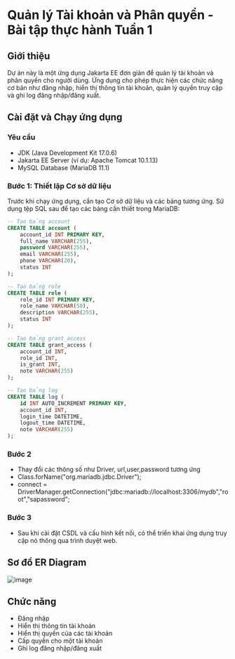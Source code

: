 # Quản lý Tài khoản và Phân quyền - Bài tập thực hành Tuần 1

## Giới thiệu

Dự án này là một ứng dụng Jakarta EE đơn giản để quản lý tài khoản và phân quyền cho người dùng. Ứng dụng cho phép thực hiện các chức năng cơ bản như đăng nhập, hiển thị thông tin tài khoản, quản lý quyền truy cập và ghi log đăng nhập/đăng xuất.

## Cài đặt và Chạy ứng dụng

### Yêu cầu

- JDK (Java Development Kit 17.0.6)
- Jakarta EE Server (ví dụ: Apache Tomcat 10.1.13)
- MySQL Database (MariaDB 11.1)

### Bước 1: Thiết lập Cơ sở dữ liệu

Trước khi chạy ứng dụng, cần tạo Cơ sở dữ liệu và các bảng tương ứng. Sử dụng tệp SQL sau để tạo các bảng cần thiết trong MariaDB:

```sql
-- Tạo bảng account
CREATE TABLE account (
    account_id INT PRIMARY KEY,
    full_name VARCHAR(255),
    password VARCHAR(255),
    email VARCHAR(255),
    phone VARCHAR(20),
    status INT
);

-- Tạo bảng role
CREATE TABLE role (
    role_id INT PRIMARY KEY,
    role_name VARCHAR(50),
    description VARCHAR(255),
    status INT
);

-- Tạo bảng grant_access
CREATE TABLE grant_access (
    account_id INT,
    role_id INT,
    is_grant INT,
    note VARCHAR(255)
);

-- Tạo bảng log
CREATE TABLE log (
    id INT AUTO_INCREMENT PRIMARY KEY,
    account_id INT,
    login_time DATETIME,
    logout_time DATETIME,
    note VARCHAR(255)
);
```
### Bước 2
- Thay đổi các thông số như Driver, url,user,password tương ứng
- Class.forName("org.mariadb.jdbc.Driver");
- connect = DriverManager.getConnection("jdbc:mariadb://localhost:3306/mydb","root","sapassword";
### Bước 3
- Sau khi cài đặt CSDL và cấu hình kết nối, có thể triển khai ứng dụng truy cập nó thông qua trình duyệt web.
## Sơ đồ ER Diagram
![image](https://github.com/chicuongdev2002/week01_lab_NguyenChiCuong/assets/124854803/e2250713-a86e-4006-a4b3-e4ad198ab831)
## Chức năng
- Đăng nhập
- Hiển thị thông tin tài khoản
- Hiển thị quyền của các tài khoản
- Cấp quyền cho một tài khoản
- Ghi log đăng nhập/đăng xuất

 


